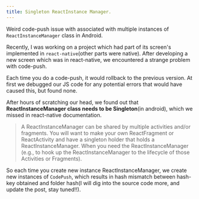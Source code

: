 ```yaml
---
title: Singleton ReactInstance Manager.
---
```


Weird code-push issue with associated with multiple instances of `ReactInstanceManager` class in Android.

<!--more-->

Recently, I was working on a project which had part of its screen's implemented in `react-native`(other parts were native). After developing a new screen which was in react-native, we encountered a strange problem with code-push.

Each time you do a code-push, it would rollback to the previous version. At first we debugged our JS code for any potential errors that would have caused this, but found none.

After hours of scratching our head, we found out that **ReactInstanceManager class needs to be Singleton**(in android), which we missed in react-native documentation.

>A ReactInstanceManager can be shared by multiple activities and/or fragments. You will want to make your own ReactFragment or ReactActivity and have a singleton holder that holds a ReactInstanceManager. When you need the ReactInstanceManager (e.g., to hook up the ReactInstanceManager to the lifecycle of those Activities or Fragments).

So each time you create new instance ReactInstanceManager, we create new instances of `CodePush`, which results in hash mismatch between hash-key obtained and folder hash(I will dig into the source code more, and update the post, stay tuned!!).
